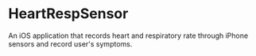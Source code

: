 # HeartRespSensor
An iOS application that records heart and respiratory rate through iPhone sensors and record user's symptoms.
